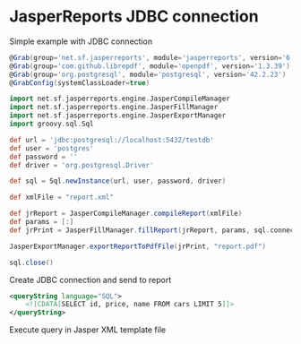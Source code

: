 # JasperReports JDBC connection

Simple example with JDBC connection  

```groovy
@Grab(group='net.sf.jasperreports', module='jasperreports', version='6.21.0')
@Grab(group='com.github.librepdf', module='openpdf', version='1.3.39')
@Grab(group='org.postgresql', module='postgresql', version='42.2.23')
@GrabConfig(systemClassLoader=true)

import net.sf.jasperreports.engine.JasperCompileManager
import net.sf.jasperreports.engine.JasperFillManager
import net.sf.jasperreports.engine.JasperExportManager
import groovy.sql.Sql

def url = 'jdbc:postgresql://localhost:5432/testdb'
def user = 'postgres'
def password = ''
def driver = 'org.postgresql.Driver'

def sql = Sql.newInstance(url, user, password, driver)

def xmlFile = "report.xml"

def jrReport = JasperCompileManager.compileReport(xmlFile)
def params = [:]
def jrPrint = JasperFillManager.fillReport(jrReport, params, sql.connection)

JasperExportManager.exportReportToPdfFile(jrPrint, "report.pdf")

sql.close()
```

Create JDBC connection  and send to report  

```xml
<queryString language="SQL">
    <![CDATA[SELECT id, price, name FROM cars LIMIT 5]]>
</queryString>
```

Execute query in Jasper XML template file  

